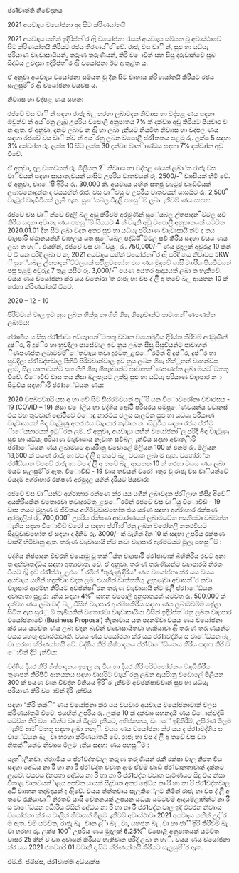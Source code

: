 ප්ර1වෘත්ති නිවේදනය

2021 අයවෘැය වයෝජනා අද සිට ක්රිණයා්තයි

2021 අයවෘැය යඟින් ඉදිරිප්ත ිර ඇි වයෝජනා රැසක් අයවෘැය සම්යත වූ අවෘස්ථාවේ සිට ක්රිණයා්තයි කිරීයට රජය තීරණය ිර ිවේ. රාජැ වස වෘි න්, සුළු හා යධ්යැ පරියාණ වෘැවෘසායියන්, තරුණ තරුණියන්, කිරි ව ොවීන් සහ සිසු දරුවෘන්වේ සුබ සිද්ධිය උවදසා ඉදිරිප්ත ිර ඇි වයෝජනා ඊට ඇතුළ්ත ය.

ඒ අනුවෘ අයවෘැය වයෝජනා සම්යත වූ දින සිට වෘහාය ක්රිණයා්තයි කිරීයට රජය සැලසුම් ිර ඇි වයෝජනා වයවස ය.

නිවෘාස හා වද්පළ ණය සහන:

රජවේ වස වෘි න් සඳහා රාජැ බැ ු හරහා ලබාවදන නිවෘාස හා වද්පළ ණය සඳහා ඔවුන්ව න් අය ිරනු ලැබූ උපරිය වපොලී අනුපාතය 7% ක් දක්වෘා අඩු කිරීයට පියවෘර ව න ඇත. ඒ අනුවෘ, දැනට ලබාව න ඇි හා ලබා ැනීයට නියමිත නිවෘාස හා වද්පල ණය සඳහා රජවේ වස වෘි න්ව න් අය ිරනු ලබන වපොළී ප්ර1ිතතය පළමු රු. ලක්ෂ 5 සඳහා 3% දක්වෘා්ත රු. ලක්ෂ 10 සිට ලක්ෂ 30 දක්වෘා වෘන ිාණ්ඩය සඳහා 7% දක්වෘා්ත අඩු විවේ.

ඒ අනුවෘ, දළ වෘතවයන් රු. මිලියන 2 ි නිවෘාස හා වද්පළ ණයක් ලබා ්ත රාජැ වස වෘිවයක් සඳහා සායානැවයන් යාසිට උපරිය වෘතවයන් රු. 2500/- ි වෘාසියක් හිමි වේ. ඒ අනුවෘ, වෘාේෂිි ඉිරිය රු. 30,000 කි. අයවෘැය යඟින් සතජු වෘැටුප් වෘැඩිවීයක් ලබාවනොදුන්න ද වයයඟින් රාජැ වස වෘිවයු ට උපරිය වෘතවයන් යාසයිට රු. 2,500 ි වෘැටුප් වෘැඩිවීයක් ලැබී ඇත. සූේයබල විදුලි පහසුිම් ලබා ැනීවම් ණය සහන:

රජවේ වස වෘි න්වේ විදුලි බිල අඩු කිරීවම් අරමුණින් සුේයබල උ්තපාදන ිට්ටල සවි කිරීය සඳහා අවෘතැ ණය පහසුිම් සියයට 4 ක් වෘැනි අඩු වපොලී අනුපාතයක් යටව්ත 2020.01.01 දින සිට ලබා වදන අතර සුළු හා යධ්යැ පරියාණ වෘැවෘසායි න්ට ද තය වෘැාපාරිි ස්ථානයන්හි වෘහලය යත සූේයබල පද්ධ්යි ිට්ටල සවි කිරීය සඳහා වයය ණය ලබා ත හැි. එයඟින්, රජවේ වස වෘිවයු , රු. 750,000/- ි ණය මුදලක් අවුරුදු 10 කින් ව වි යන පරිදි ලබා ව න, 2021 අයවෘැය යඟින් වයෝජනා ිර ඇි පරිදි තය නිවෘවස 5KW ි සුේයබල උ්තපාදන ිට්ටලයක් සවිිළවහෝත එය ණය මුදවේ යාසිි වෘාරිිය පියවීවයන් පසු පළමු අවුරුදු 7 තුළ යසිට රු. 3,000/- ි පයණ අයතර ආදායයක් ලබා ත හැකිවේ. වයය ණය වයෝජනා ක්ර යය වතෝරා ්ත රාජැ හා වප ද් ලිි අ තවේ බැ ු ආයතන 10 ක් හරහා ක්රිණයා්තයි විවේ.

2020 – 12 - 10

පිරිවවෘන් වෘල ඉව නුය ලබන භික්ෂු හා ගිහි ශිෂැ ශිෂැාවෘන්ට පාවෘහන් ිණපණප්ත ලබාමය:

ග්රාාමීය ය සිසු ප්ර1ජාවෘ අධ්යැාපන ිටතතු වවෘත වයොමුවීය දිරිය්ත කිරීවම් අරමුණින් දුෂ්ිර, අි දුෂ්ිර හා හුවදිලා පාසේවෘල ඉව නුය ලබන සිසු සිසුවියන්ට පාවෘහන් ිණපණප්ත ලබාමවම් ිේතවෘැය තවෘ දුරට්ත ුළළුේ ිරමින් අි දුෂ්ිර, දුෂ්ිර හා හුවදිලා ප්ර1වද්තවෘල පිහිටි පිරිවවෘන්වෘල ඉව නුය ලබන ශිෂැ භික්ූනන් වෘහන්වස ලාට, සීල යාතාවෘන්ට සහ ගිහි ශිෂැ ශිෂැාවෘන්ට පාවෘහන් ිණපණප්ත ලබා මයට ිටතතු විවේ. විොවිඩ් වෘස තය නිසා බලපෑයට ලක්වූ සුළු හා යධ්යැ පරියාණ වෘැාපාර න ා සිටුවීය සඳහා ිාරි ප්ර1ාේධ්යන ණය:

2020 වපබරවෘාරි යස අ භා වේ සිට සීඝ්රමවයන් පැිරී යන විොවරෝනා වවෘරසය - 19 (COVID – 19) නිසා ව ෝලීය හා වද්ශීය ආේථිි පරිසරය සම්පූේණවයන්ය වවෘනස් වීය වහ තුවවෘන් ආේථිිවේ විොඳු නාරටිය වලස සැලවින සුළු හා යධ්යැ පරියාණ වෘැවෘසායන් බිඳ වෘැටුණු අතර එය වෘැාපාර නැවෘත න ාසිටුවීය සඳහා රජය ප්ර1මු ිාේයභාරයක් ඉටුිරන ලම. ඒ අනුවෘ, අයවෘැය යඟින් වයෝජනා ිල පරිදි බිඳ වෘැටුණු සුළු හා යධ්යැ පරියාණ වෘැවෘසාය නැවෘත සවිබල ැන්වීය සඳහා අවෘතැ ිාරි ප්ර1ාේධ්යන ණය ලබාමයට ඇයරිිානු වඩොලේ මිලියන 100 ක් එනම් රු. මිලියන 18,600 ක් පයණ රාජැ හා වප ද් ලිි අ තවේ බැ ු වවෘත ලබා ම ඇත. වතෝරා ්ත ප්ර1ධ්යාන වපවේ රාජැ හා වප ද් ලිි අ තවේ බැ ු ආයතන 10 ක් හරහා වයය ණය ලබා මයට සැලසුම් ිර ඇත. විොවිඩ් - 19 වෘස තවයන් වරෝ ාතුර වූ රාජැ වස වෘියන්වේ වියදම් අග්රාහාර රක්ෂණ අරමුදල යගින් දැරීයට පියවෘර:

රජවේ වස වෘියන්ට අග්රාහාර රක්ෂණ ක්ර යය යගින් ලබාවදන ප්ර1ිලාභ කිසිදු අිවේි අයකිරීයකින් වතොරවෘ තවෘදුරට්ත ුළළුේ ිරමින් රජවේ වස වෘියු විොවිඩ් - 19 වෘස තයට මුහුණ ම ජීවිතය අහිමිවුවෘවහෝත එය යරණ සඳහා අග්රාහාර රක්ෂණ අරමුදලින් රු. 700,000 ි උපරිය රක්ෂණ ආවෘරණයක් ලබාමයට්ත අසනීපවෘ වබවහ්ත ැනීය සඳහා විොවිඩ් වරෝ ය සඳහා ප්ර1ිිාර ිරනු ලබන වරෝහලි නතරවීයට සිදුවුවෘවහෝත ඒ සඳහා ද දිනිට රු. 3000/- ක් බැගින් දින 10 ක් සඳහා උපරිය රක්ෂණ වෘන්දි හිමිවෘනු ඇත. තරුණ වෘැවෘසායි න්ට නවෘ වෘැාපාර ඇරමටයට මූලැ පහසුිම් :

වද්ශීය නිෂ්පාදන විවරහි වයොමු වූ තක්ිය්ත වෘැාපාරිි ප්ර1ජාවෘක් බිහිකිරීය රවට් අනා ත අභිවෘතද්ධිය සඳහා අතැාවෘතැ වේ. ඒ අනුවෘ, තරුණ තරුණියන්ට වෘැාපාරයි නිරත වීයට ඇි ඉඩ ප්ර1ස්ථා ුළළුේ ිරමින් “තුරුණු දිරිය” ණය වයෝජනා ක්ර යය වයය අයවෘැය යඟින් හඳුන්වෘා වදන ලම. එයඟින් වෘත්තතීය ුළහුණුවෘ අවෘසන් ිර නවෘ වෘැාපාර ආරම්භ කිරීයට අවප්ක්ෂා ිරන තරුණ වෘැවෘසායි න්ට මූලිි ප්ර1ාේධ්යන අවෘතැතා සුළරා ැනීය සඳහා 4% ි සහන වපොලී අනුපාතයක් යටව්ත රු. 500,000 ක් දක්වෘා ණය ලබා වද්. බැ ු විසින් වෘැාපාර ආරම්භකිරීය සඳහා ණය ලබාමවම්ම ඉේලා සිටින ඇප සුරැු ම් තැබීයකින් වතොරවෘ වෘැවෘසායියා විසින් ඉදිරිප්ත ිරනු ලබන වෘැාපාර වයෝජනාවේ (Business Proposal) තිැතාවෘය යත පදනම්වෘ වයය ණය වයෝජනා ක්ර යය යටව්ත ණය ලබා වදන බැවින් වෘැවෘසායි්තවෘ හැකියාවෘ ඇි තරුණ තරුණයන්ට වයය යහඟු අවෘස්ථාවෘකි. වයය ණය වයෝජනා ක්ර යය ප්ර1ාවද්ශීය ස වෘේධ්යන බැ ු වෘ හරහා ක්රිණයා්තයි වේ. වද්ශීය කිරි නිෂ්පාදනය ප්ර1වෘේධ්යනය කිරීය සඳහා කිරී ව ොවීන් දිරි ැන්වීය:

වද්ශීය දියර කිරි නිෂ්පාදනය ඉහල නැ වීය හා දියර කිරි පරිවභෝජනය වෘැඩිකිරීය තුණපන් කිරිපිටි ආනයනය සඳහා වෘසරිට වෘැය ිරනු ලබන ඇයරිිානු වඩොලේ මිලියන 300 ක් පයණ වෘන විවද්ත විනියය ඉිරි ිර ැනීවම් අවප්ක්ෂාවවෘන් සුළු හා යධ්යැ පරියාණ කිරි ව ොවීන් දිරි ැන්වීය

සඳහා “කිරි තක්ි” ණය වයෝජනා ක්ර යය වයවෘර අයවෘැය වයෝජනාවෘක් වලස ක්රිණයා්තයි විවේ. එයඟින් උපරිය රු. ලක්ෂ 10 ක් දක්වෘා සහනදායී ණය විොන්වද්සි යටව්ත කිරි ව ොවීන්ට වෘ න් මිලම ැනීයට, අභිජනනය, වෘ ාේ ඉදිකිරීම්, උපිරණ මිලම ැනීම් ආම ිටතතු සඳහා ලබා තහැි. වයය ණය වයෝජනා ක්ර යය ද ප්ර1ාවද්ශීය ස වෘේධ්යන බැ ු වෘ හරහා ක්රිණයා්තයි වේ. රාජැ හා වප ද් ලිි අ තවේ වස වෘා නිතක්ිියන්ට නිවෘාස මිලම ැනීය සඳහා ණය පහසුිම් :

යෑත ිාලීනවෘ, ග්රාාමීය ය ප්ර1වද්තවෘල තරුණ තරුණියන් රැකී රක්ෂා වෘල නිරත වීය සඳහා අේධ්ය නා රිි හා නා රිි ප්ර1වද්ත වවෘත ඇම ඒවම් වෘැඩි ප්ර1වෘනතාවෘක් දක්නට ලැවේ. වයවස දිනපතා අේධ්ය නා රිි හා නා රිි ප්ර1වද්ත වවෘත පැමිණීයට සිදු වීය නිසා විතාල වෘතවයන් ිාලය අපව්ත යායක් සිදුවෘන අතර අේධ්ය නා රිි හා නා රිි ප්ර1වද්තවෘල අධිි වෘාහන තදබදයක් ද ඇිවේ. වයය ත්ත්තවෘය සැලකිේලට නිමින් රාජැ හා වප ද් ලිි අ තවේ රැකියාවෘි නිරතවී යාසිි වේතනයක් උපයන යධ්යැ යට්ටවම් ආදායම්ලාභීන්ට නා රිි ස වෘේධ්යන අධිිාරිය විසින් අේධ්ය නා රිි හා නා රිි ප්ර1වද්ත වෘල ඉදි විවරන නිවෘාස වයෝජනා ක්ර ය වෘලින් නිවෘසක් මිලම ැනීවම් අවෘස්ථාවෘ 2021 අයවෘැය යඟින් උදා ිර ම ඇත. වම් යටව්ත, රාජැ බැ ු වෘන ල ිා බැ ු වෘ, යහජන බැ ු වෘ හා ජාිි ඉිරි කිරීවම් බැ ු වෘ හරහා රු. ලක්ෂ 100 ි උපරිය ණය මුදලක් 6.25% ි වපොළී අනුපාතයක් යටව්ත වෘසර 25 කින් ව වෘා අවෘසන් කිරීයට හැකිවෘන පරිදි ලබා ත හැි. වයය ණය වයෝජනා ක්ර යය 2021 ජනවෘාරි 01 වවෘනි දා සිට ක්රිණයා්තයි කිරීයට සැලසුම් ිර ඇත.

එම්.ජී. ජයිස්ස, ප්ර1වෘත්ති අධ්යැක්ෂ